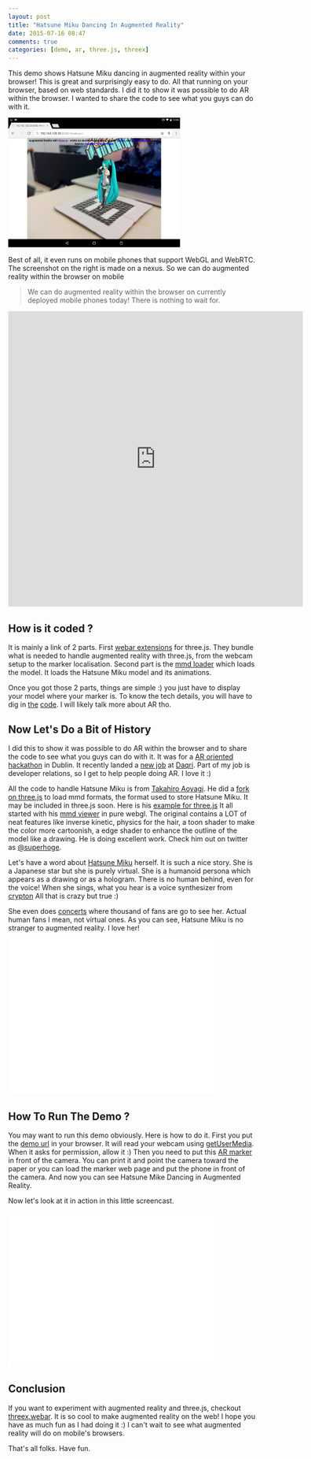 ```yaml
---
layout: post
title: "Hatsune Miku Dancing In Augmented Reality"
date: 2015-07-16 08:47
comments: true
categories: [demo, ar, three.js, threex]
---
```


This demo shows Hatsune Miku dancing in augmented reality within 
your browser! This is great and surprisingly easy to do.
All that running on your browser, based on web standards.
I did it to show it was possible to do AR within the browser. I wanted to share the code to see what you guys can do with it. 

<img class="right" src="/data/2015-07-16-hatsune-miku-dancing-in-augmented-reality/screenshots/screenshot-nexus9.png" width="350">

Best of all, it even runs on mobile phones that 
support WebGL and WebRTC.
The screenshot on the right is made on a nexus.
So we can do augmented reality within the browser on mobile

> We can do augmented reality within the browser on currently deployed mobile phones today! 
> There is nothing to wait for. 

<iframe src="https://vine.co/v/eApD5rPtKxT/embed/simple" width="600" height="600" frameborder="0"></iframe><script src="https://platform.vine.co/static/scripts/embed.js"></script>


## How is it coded ?

It is mainly a link of 2 parts. 
First [webar extensions](https://github.com/jeromeetienne/threex.webar)
for three.js. They bundle what is needed to handle augmented reality with three.js, from the webcam setup to the marker localisation.
Second part is the [mmd loader](http://takahirox.github.io/three.js/examples/#webgl_loader_mmd) which loads the model. It loads the Hatsune Miku model and its animations.

Once you got those 2 parts, things are simple :) you just have to display your model where your marker is. 
To know the tech details, you will have to dig in [the](http://takahirox.github.io/three.js/examples/#webgl_loader_mmd)
[code](https://github.com/jeromeetienne/threex.webar).
I will likely talk more about AR tho. 

## Now Let's Do a Bit of History
I did this to show it was possible to do AR within the browser and to share the code to see what you guys can do with it. 
It was for a [AR oriented hackathon](http://daqri.com/dublinhacks/) in Dublin.
It recently landed a [new job](https://twitter.com/jerome_etienne/status/572435641079877632) at [Daqri](http://daqri.com). Part of my job is developer relations, so I get to help people doing AR. I love it :)


All the code to handle Hatsune Miku is from 
[Takahiro Aoyagi](https://www.linkedin.com/pub/takahiro-aoyagi/96/10a/41a).
He did a [fork on three.js](http://github.io/takahirox/three.js) to load mmd formats, the format used to store Hatsune Miku.
It may be included in three.js soon.
Here is his [example for three.js](http://takahirox.github.io/three.js/examples/#webgl_loader_mmd)
It all started with his [mmd viewer](http://takahirox.github.io/mmd-viewer-js/) in pure webgl. 
The original contains a LOT of neat features like inverse kinetic, physics for the hair,
a toon shader to make the color more cartoonish, a edge shader to enhance the outline of the model 
like a drawing.
He is doing excellent work. Check him out on twitter as [@superhoge](https://twitter.com/superhoge).

Let's have a word about [Hatsune Miku](https://en.wikipedia.org/wiki/Hatsune_Miku) herself.
It is such a nice story. 
She is a Japanese star but she is purely virtual.
She is a humanoid persona which appears as a drawing or as a hologram. 
There is no human behind, even for the voice!
When she sings, what you hear is a voice synthesizer from [crypton](https://en.wikipedia.org/wiki/Crypton_Future_Media)
All that is crazy but true :)

She even does [concerts](https://www.youtube.com/watch?v=pEaBqiLeCu0) where thousand of fans are go to see her. 
Actual human fans I mean, not virtual ones.
As you can see, Hatsune Miku is no stranger to augmented reality.
I love her!

<iframe width="420" height="315" src="//www.youtube.com/embed/pEaBqiLeCu0" frameborder="0" allowfullscreen></iframe>

## How To Run The Demo ?

You may want to run this demo obviously.
Here is how to do it.
First you put the [demo url](http://jeromeetienne.github.io/demo.hatsunemiku-augmentedreality) in your browser.
It will read your webcam using [getUserMedia](https://developer.mozilla.org/en-US/docs/Web/API/Navigator/getUserMedia). When it asks for permission, allow it :)
Then you need to put this [AR marker](http://jeromeetienne.github.io/demo.hatsunemiku-augmentedreality/marker/image-marker-265.html) in front of the camera. 
You can print it and point the camera toward the paper
or you can load the marker web page and put the phone in front of the camera.
And now you can see Hatsune Mike Dancing in Augmented Reality.

Now let's look at it in action in this little screencast.
<iframe width="420" height="315" src="//www.youtube.com/embed/ObVR2mOM-3Y" frameborder="0" allowfullscreen></iframe>

## Conclusion
If you want to experiment with augmented reality and three.js, checkout [threex.webar](https://github.com/jeromeetienne/threex.webar).
It is so cool to make augmented reality on the web!
I hope you have as much fun as I had doing it :)
I can't wait to see what augmented reality will do on mobile's browsers.

That's all folks. Have fun.
